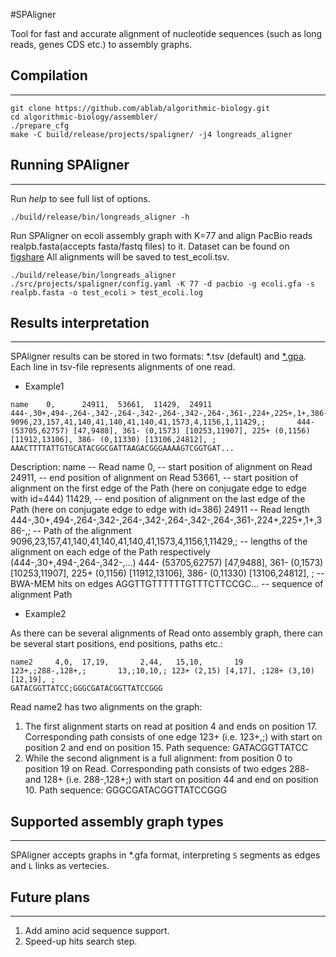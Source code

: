 #SPAligner

Tool for fast and accurate alignment of nucleotide sequences (such as long reads, genes CDS etc.) to assembly graphs. 


## Compilation
---
    git clone https://github.com/ablab/algorithmic-biology.git
    cd algorithmic-biology/assembler/
    ./prepare_cfg
    make -C build/release/projects/spaligner/ -j4 longreads_aligner



## Running SPAligner
---

Run *help* to see full list of options.
```
./build/release/bin/longreads_aligner -h
```

Run SPAligner on ecoli assembly graph with K=77 and align PacBio reads realpb.fasta(accepts fasta/fastq files) to it. 
Dataset can be found on [figshare](https://figshare.com/s/004baf22fc1bfd758f5b "Figshare DB")
All alignments will be saved to test_ecoli.tsv. 
``` 
./build/release/bin/longreads_aligner ./src/projects/spaligner/config.yaml -K 77 -d pacbio -g ecoli.gfa -s realpb.fasta -o test_ecoli > test_ecoli.log
```


## Results interpretation
---
SPAligner results can be stored in two formats: *.tsv (default) and [*.gpa](https://github.com/ocxtal/gpa "GPA-format spec").
Each line in tsv-file represents alignments of one read.

* Example1

```
name    0,      24911,  53661,  11429,  24911   444-,30+,494-,264-,342-,264-,342-,264-,342-,264-,361-,224+,225+,1+,386-,;       9096,23,157,41,140,41,140,41,140,41,1573,4,1156,1,11429,;       444- (53705,62757) [47,9488], 361- (0,1573) [10253,11907], 225+ (0,1156) [11912,13106], 386- (0,11330) [13106,24812], ; AAACTTTTATTGTGCATACGGCGATTAAGACGGGAAAAGTCGGTGAT...
```

Description:
name -- Read name
0, -- start position of alignment on Read
24911, -- end position of alignment on Read
53661, -- start position of alignment on the first edge of the Path (here on conjugate edge to edge with id=444)
11429, --  end position of alignment on the last edge of the Path (here on conjugate edge to edge with id=386)
24911 -- Read length
444-,30+,494-,264-,342-,264-,342-,264-,342-,264-,361-,224+,225+,1+,386-,; -- Path of the alignment
9096,23,157,41,140,41,140,41,140,41,1573,4,1156,1,11429,; -- lengths of the alignment on each edge of the Path respectively (444-,30+,494-,264-,342-,...)
444- (53705,62757) [47,9488], 361- (0,1573) [10253,11907], 225+ (0,1156) [11912,13106], 386- (0,11330) [13106,24812], ; -- BWA-MEM hits on edges
AGGTTGTTTTTTGTTTCTTCCGC... -- sequence of alignment Path



* Example2

As there can be several alignments of Read onto assembly graph, there can be several start positions, end positions, paths etc.:

```
name2     4,0,  17,19,       2,44,   15,10,       19    123+,;288-,128+,;       13,;10,10,; 123+ (2,15) [4,17], ;128+ (3,10) [12,19], ;  
GATACGGTTATCC;GGGCGATACGGTTATCCGGG
```

Read name2 has two alignments on the graph:

1. The first alignment starts on read at position 4 and ends on position 17. 
Corresponding path consists of one edge 123+ (i.e. 123+,;) with start on position 2 and end on position 15.
Path sequence: GATACGGTTATCC
2. While the second alignment is a full alignment: from position 0 to position 19 on Read.
Corresponding path consists of two edges 288- and 128+ (i.e. 288-,128+;) with start on position 44 and end on position 10.
Path sequence: GGGCGATACGGTTATCCGGG


## Supported assembly graph types
---
SPAligner accepts graphs in *.gfa format, interpreting `S` segments as edges and `L` links as vertecies.


## Future plans 
---
1. Add amino acid sequence support.
2. Speed-up hits search step.